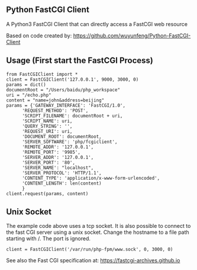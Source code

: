 
Python FastCGI Client
---------------------
A Python3 FastCGI Client that can directly access a FastCGI web resource


Based on code created by:
https://github.com/wuyunfeng/Python-FastCGI-Client


Usage (First start the FastCGI Process)
---------------------------------------

    from FastCGIClient import *
    client = FastCGIClient('127.0.0.1', 9000, 3000, 0)
	params = dict()
	documentRoot = "/Users/baidu/php_workspace"
	uri = "/echo.php"
	content = "name=john&address=beijing"
	params = {'GATEWAY_INTERFACE': 'FastCGI/1.0',
          'REQUEST_METHOD': 'POST',
          'SCRIPT_FILENAME': documentRoot + uri,
          'SCRIPT_NAME': uri,
          'QUERY_STRING': '',
          'REQUEST_URI': uri,
          'DOCUMENT_ROOT': documentRoot,
          'SERVER_SOFTWARE': 'php/fcgiclient',
          'REMOTE_ADDR': '127.0.0.1',
          'REMOTE_PORT': '9985',
          'SERVER_ADDR': '127.0.0.1',
          'SERVER_PORT': '80',
          'SERVER_NAME': "localhost",
          'SERVER_PROTOCOL': 'HTTP/1.1',
          'CONTENT_TYPE': 'application/x-www-form-urlencoded',
          'CONTENT_LENGTH': len(content)
          }
	client.request(params, content)

Unix Socket
-----------
The example code above uses a tcp socket. 
It is also possible to connect to the fast CGI server using a unix socket.
Change the hostname to a file path starting with /.  The port is ignored.

    client = FastCGIClient('/var/run/php-fpm/www.sock', 0, 3000, 0)


See also the Fast CGI specification at:
https://fastcgi-archives.github.io
